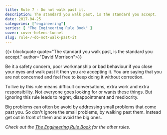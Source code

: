 ```yaml
---
title: Rule 7 - Do not walk past it.
description: The standard you walk past, is the standard you accept.
date: 2017-04-25
categories: ["engineering"]
series: [ "The Engineering Rule Book" ]
cover: cover-helens-tunnel
slug: rule-7-do-not-walk-past-it
---
```

{{< blockquote quote="The standard you walk past, is the standard you accept." author="David Morrison">}}

Be it a safety concern, poor workmanship or bad behaviour if you close your eyes and walk past it then you are accepting it. You are saying that you are not concerned and feel free to keep doing it without correction.

To live by this rule means difficult conversations, extra work and extra responsibility. Not everyone goes looking for or wants these things. But ignoring this rule leads to regret, disappointment and mediocrity.

Big problems can often be avoid by addressing small problems that come past you. So don't ignore the small problems, by walking past them. Instead get out in front of them and avoid the big ones.

_Check out the [The Engineering Rule Book](/series/the-engineering-rule-book) for the other rules._

